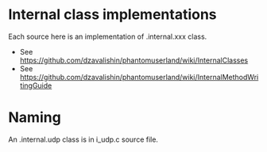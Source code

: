 # Internal class implementations

Each source here is an implementation of .internal.xxx class.

 * See <https://github.com/dzavalishin/phantomuserland/wiki/InternalClasses>
 * See <https://github.com/dzavalishin/phantomuserland/wiki/InternalMethodWritingGuide>

# Naming

An .internal.udp class is in i_udp.c source file.
